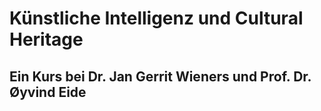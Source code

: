 # Künstliche Intelligenz und Cultural Heritage
## Ein Kurs bei Dr. Jan Gerrit Wieners und Prof. Dr. Øyvind Eide

